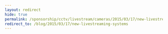 ```yaml
---
layout: redirect
hide: true
permalink: /sponsorship/cctv/livestream/cameras/2015/03/17/new-livestreaming-systems.html
redirect_to: /blog/2015/03/17/new-livestreaming-systems
---
```

